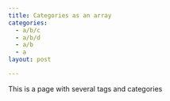 ```yaml
---
title: Categories as an array
categories: 
  - a/b/c
  - a/b/d
  - a/b
  - a
layout: post

---
```


This is a page with several tags and categories
